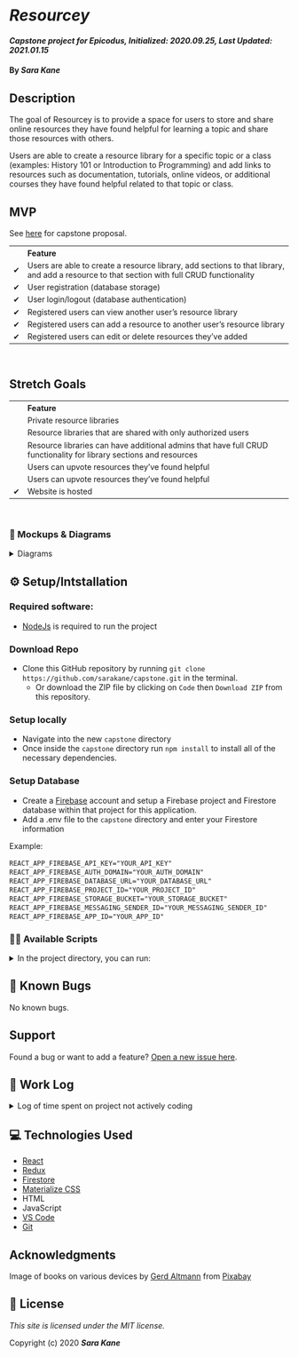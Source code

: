 # _Resourcey_
#### _Capstone project for Epicodus, Initialized: 2020.09.25, Last Updated: 2021.01.15_
#### By _**Sara Kane**_

## Description
The goal of Resourcey is to provide a space for users to store and share online resources they have found helpful for learning a topic and share those resources with others.

Users are able to create a resource library for a specific topic or a class (examples: History 101 or Introduction to Programming) and add links to resources such as documentation, tutorials, online videos, or additional courses they have found helpful related to that topic or class.

## MVP
See [here](/Proposal.md) for capstone proposal.<br />
<table>
  <tr style="text-align: left">
    <th> </th>
    <th>Feature</th>
  </tr>
  <tr>
    <td>✔</td>
    <td>Users are able to create a resource library, add sections to that library, and add a resource to that section with full CRUD functionality</td>
  </tr>
  <tr>
    <td>✔</td>
    <td>User registration (database storage)</td>
  </tr>
  <tr>
    <td>✔</td>
    <td>User login/logout (database authentication)</td>
  </tr>
  <tr>
    <td>✔</td>
    <td>Registered users can view another user’s resource library</td>
  </tr>
  <tr>
    <td>✔</td>
    <td>Registered users can add a resource to another user’s resource library</td>
  </tr>
  <tr>
    <td>✔</td>
    <td>Registered users can edit or delete resources they’ve added</td>
  </tr>
</table>

<br/>

## Stretch Goals

<table>
  <tr style="text-align: left">
    <th></th>
    <th>Feature</th>
  </tr>
  <tr>
    <td></td>
    <td>Private resource libraries</td>
  </tr>
  <tr>
    <td></td>
    <td>Resource libraries that are shared with only authorized users</td>
  </tr>
  <tr>
    <td></td>
    <td>Resource libraries can have additional admins that have full CRUD functionality for library sections and resources</td>
  </tr>
  <tr>
    <td></td>
    <td>Users can upvote resources they’ve found helpful</td>
  </tr>
  <tr>
    <td></td>
    <td>Users can upvote resources they’ve found helpful</td>
  </tr>
  <tr>
    <td>✔</td>
    <td>Website is hosted</td>
  </tr>
</table>

<br />

### 🎨 Mockups & Diagrams
<details>
  <summary>Diagrams</summary>
  <img src="./readme-images/resourcey.png" alt="Component Diagram" />
</details>

## ⚙ Setup/Intstallation
### Required software:
* [NodeJs](https://nodejs.org/en/) is required to run the project 

### Download Repo
* Clone this GitHub repository by running `git clone https://github.com/sarakane/capstone.git` in the terminal.
  * Or download the ZIP file by clicking on `Code` then `Download ZIP` from this repository.

### Setup locally
* Navigate into the new `capstone` directory
* Once inside the `capstone` directory run `npm install` to install all of the necessary dependencies.

### Setup Database
* Create a [Firebase](https://firebase.google.com) account and setup a Firebase project and Firestore database within that project for this application.
* Add a .env file to the `capstone` directory and enter your Firestore information

Example:
```
REACT_APP_FIREBASE_API_KEY="YOUR_API_KEY"
REACT_APP_FIREBASE_AUTH_DOMAIN="YOUR_AUTH_DOMAIN"
REACT_APP_FIREBASE_DATABASE_URL="YOUR_DATABASE_URL"
REACT_APP_FIREBASE_PROJECT_ID="YOUR_PROJECT_ID"
REACT_APP_FIREBASE_STORAGE_BUCKET="YOUR_STORAGE_BUCKET"
REACT_APP_FIREBASE_MESSAGING_SENDER_ID="YOUR_MESSAGING_SENDER_ID"
REACT_APP_FIREBASE_APP_ID="YOUR_APP_ID"
```

### 🏃‍♀️ Available Scripts
<details>
  <summary>In the project directory, you can run:</summary>

### `npm start`
Runs the app in the development mode.<br />
Open [http://localhost:3000](http://localhost:3000) to view it in the browser.

### `npm test`
*Currently there are no tests*<br />
Launches the test runner in the interactive watch mode.<br />

### `npm run build`
Builds the app for production to the `build` folder.<br />
</details>

## 🐛 Known Bugs
No known bugs.

## Support
Found a bug or want to add a feature? [Open a new issue here](https://github.com/sarakane/capstone/issues/new).

## 📓 Work Log
<details>
  <summary>Log of time spent on project not actively coding</summary>
<h4>2020.09.25</h4>
<table>
 <tr>
  <th>Work</th>
  <th>Time Spent</th>
 </tr>
 <tr>
  <td>Clean up project created by create-react-app</td>
  <td>8:29 a.m. -8:39 a.m.</td>
 </tr>
 <tr>
  <td>Make README outline</td>
  <td>8:39 a.m.-9:14 a.m.</td>
 </tr>
 <tr>
  <td>Add proposal to project</td>
  <td>9:14 a.m.-9:37 a.m.</td>
 </tr>
 <tr>
  <td>Work on website mockup</td>
  <td>9:37 a.m.-12:08 p.m.</td>
 </tr>
  <tr>
  <td>Continue to work on website mockup</td>
  <td>1:08 p.m.-2:06 p.m.</td>
 </tr>
 <tr>
  <td>Research potential tools to use for hosting, database, deciding if I need to make an api if I want the possibility of making a mobile version</td>
  <td>2:06-3:52</td>
 </tr>
  <tr>
  <td>Update README</td>
  <td>3:52-4:11</td>
 </tr>
  </tr>
  <tr>
  <td>Continue working on wireframe/component diagram</td>
  <td>4:11-5:00</td>
 </tr>
</table>
<h4>2020.10.02</h4>
<table>
  <tr>
  <th>Work</th>
  <th>Time Spent</th>
  </tr>
  <tr>
    <td>8:00 a.m. - 8:30 a.m.</td>
    <td>Asses today's work</td>
 </tr>
 <tr>
    <td>8:30 a.m. - 10:45am</td>
    <td>Look into tutorials for creating a full stack app with React</td>
 </tr>
 <tr>
    <td>10:45 a.m. - 12:00pm</td>
    <td>Read documentation on GraphQL</td>
 </tr>
  <tr>
    <td>1:00 p.m. - 1:30pm</td>
    <td>Set up firestore database</td>
 </tr>
</table>
</details>

## 💻 Technologies Used
* [React](https://reactjs.org/)
* [Redux](https://redux.js.org/)
* [Firestore](https://firebase.google.com/)
* [Materialize CSS](https://materializecss.com/)
* HTML
* JavaScript
* [VS Code](https://code.visualstudio.com/)
* [Git](https://git-scm.com/)

## Acknowledgments
Image of books on various devices by <a href="https://pixabay.com/users/geralt-9301/?utm_source=link-attribution&amp;utm_medium=referral&amp;utm_campaign=image&amp;utm_content=3659791">Gerd Altmann</a> from <a href="https://pixabay.com/?utm_source=link-attribution&amp;utm_medium=referral&amp;utm_campaign=image&amp;utm_content=3659791">Pixabay</a>

## 🔑 License
*This site is licensed under the MIT license.*

Copyright (c) 2020 **_Sara Kane_**





